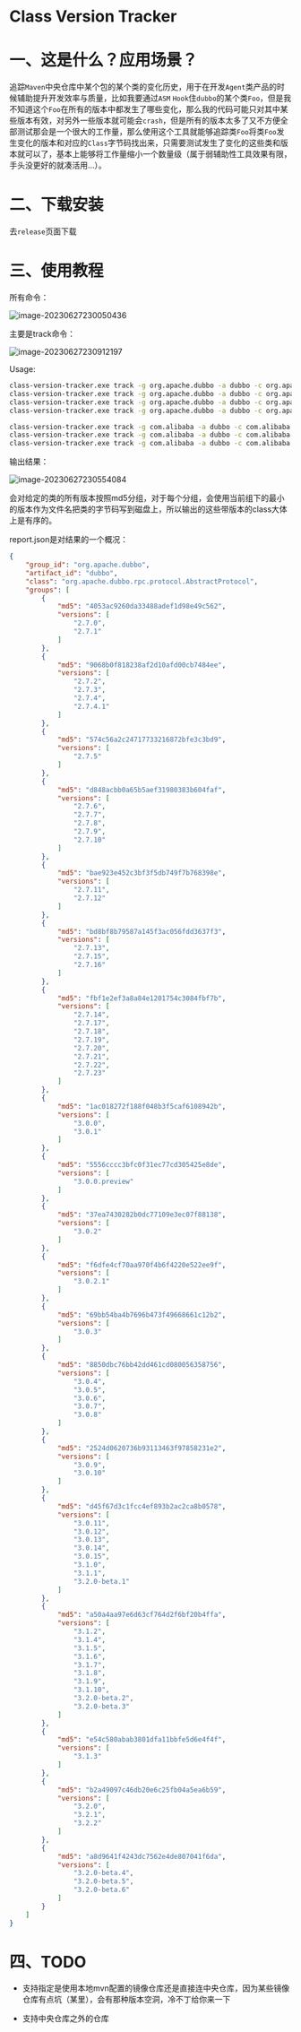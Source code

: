 # Class Version Tracker 

# 一、这是什么？应用场景？

追踪`Maven`中央仓库中某个包的某个类的变化历史，用于在开发`Agent`类产品的时候辅助提升开发效率与质量，比如我要通过`ASM` `Hook`住`dubbo`的某个类`Foo`，但是我不知道这个`Foo`在所有的版本中都发生了哪些变化，那么我的代码可能只对其中某些版本有效，对另外一些版本就可能会`crash`，但是所有的版本太多了又不方便全部测试那会是一个很大的工作量，那么使用这个工具就能够追踪类`Foo`将类`Foo`发生变化的版本和对应的`Class`字节码找出来，只需要测试发生了变化的这些类和版本就可以了，基本上能够将工作量缩小一个数量级（属于弱辅助性工具效果有限，手头没更好的就凑活用...）。

# 二、下载安装

去`release`页面下载

# 三、使用教程

所有命令：

![image-20230627230050436](README.assets/image-20230627230050436.png)

主要是track命令：

![image-20230627230912197](README.assets/image-20230627230912197.png)

Usage:

```bash
class-version-tracker.exe track -g org.apache.dubbo -a dubbo -c org.apache.dubbo.rpc.protocol.DelegateExporterMap -o output
class-version-tracker.exe track -g org.apache.dubbo -a dubbo -c org.apache.dubbo.rpc.protocol.AbstractProtocol -o output
class-version-tracker.exe track -g org.apache.dubbo -a dubbo -c org.apache.dubbo.rpc.protocol.dubbo.DubboProtocol -o output
class-version-tracker.exe track -g org.apache.dubbo -a dubbo -c org.apache.dubbo.common.extension.ExtensionLoader -o output

class-version-tracker.exe track -g com.alibaba -a dubbo -c com.alibaba.dubbo.rpc.protocol.AbstractProtocol -o output
class-version-tracker.exe track -g com.alibaba -a dubbo -c com.alibaba.dubbo.common.extension.ExtensionLoader -o output
class-version-tracker.exe track -g com.alibaba -a dubbo -c com.alibaba.dubbo.rpc.protocol.dubbo.DubboProtocol -o output
```

输出结果：

![image-20230627230554084](README.assets/image-20230627230554084.png)

会对给定的类的所有版本按照md5分组，对于每个分组，会使用当前组下的最小的版本作为文件名把类的字节码写到磁盘上，所以输出的这些带版本的class大体上是有序的。

report.json是对结果的一个概况：

```json
{
    "group_id": "org.apache.dubbo",
    "artifact_id": "dubbo",
    "class": "org.apache.dubbo.rpc.protocol.AbstractProtocol",
    "groups": [
        {
            "md5": "4053ac9260da33488adef1d98e49c562",
            "versions": [
                "2.7.0",
                "2.7.1"
            ]
        },
        {
            "md5": "9068b0f818238af2d10afd00cb7484ee",
            "versions": [
                "2.7.2",
                "2.7.3",
                "2.7.4",
                "2.7.4.1"
            ]
        },
        {
            "md5": "574c56a2c24717733216872bfe3c3bd9",
            "versions": [
                "2.7.5"
            ]
        },
        {
            "md5": "d848acbb0a65b5aef31980383b604faf",
            "versions": [
                "2.7.6",
                "2.7.7",
                "2.7.8",
                "2.7.9",
                "2.7.10"
            ]
        },
        {
            "md5": "bae923e452c3bf3f5db749f7b768398e",
            "versions": [
                "2.7.11",
                "2.7.12"
            ]
        },
        {
            "md5": "bd8bf8b79587a145f3ac056fdd3637f3",
            "versions": [
                "2.7.13",
                "2.7.15",
                "2.7.16"
            ]
        },
        {
            "md5": "fbf1e2ef3a8a84e1201754c3084fbf7b",
            "versions": [
                "2.7.14",
                "2.7.17",
                "2.7.18",
                "2.7.19",
                "2.7.20",
                "2.7.21",
                "2.7.22",
                "2.7.23"
            ]
        },
        {
            "md5": "1ac018272f188f048b3f5caf6108942b",
            "versions": [
                "3.0.0",
                "3.0.1"
            ]
        },
        {
            "md5": "5556cccc3bfc0f31ec77cd305425e8de",
            "versions": [
                "3.0.0.preview"
            ]
        },
        {
            "md5": "37ea7430282b0dc77109e3ec07f88138",
            "versions": [
                "3.0.2"
            ]
        },
        {
            "md5": "f6dfe4cf70aa970f4b6f4220e522ee9f",
            "versions": [
                "3.0.2.1"
            ]
        },
        {
            "md5": "69bb54ba4b7696b473f49668661c12b2",
            "versions": [
                "3.0.3"
            ]
        },
        {
            "md5": "8850dbc76bb42dd461cd080056358756",
            "versions": [
                "3.0.4",
                "3.0.5",
                "3.0.6",
                "3.0.7",
                "3.0.8"
            ]
        },
        {
            "md5": "2524d0620736b93113463f97858231e2",
            "versions": [
                "3.0.9",
                "3.0.10"
            ]
        },
        {
            "md5": "d45f67d3c1fcc4ef893b2ac2ca8b0578",
            "versions": [
                "3.0.11",
                "3.0.12",
                "3.0.13",
                "3.0.14",
                "3.0.15",
                "3.1.0",
                "3.1.1",
                "3.2.0-beta.1"
            ]
        },
        {
            "md5": "a50a4aa97e6d63cf764d2f6bf20b4ffa",
            "versions": [
                "3.1.2",
                "3.1.4",
                "3.1.5",
                "3.1.6",
                "3.1.7",
                "3.1.8",
                "3.1.9",
                "3.1.10",
                "3.2.0-beta.2",
                "3.2.0-beta.3"
            ]
        },
        {
            "md5": "e54c580abab3801dfa11bbfe5d6e4f4f",
            "versions": [
                "3.1.3"
            ]
        },
        {
            "md5": "b2a49097c46db20e6c25fb04a5ea6b59",
            "versions": [
                "3.2.0",
                "3.2.1",
                "3.2.2"
            ]
        },
        {
            "md5": "a8d9641f4243dc7562e4de807041f6da",
            "versions": [
                "3.2.0-beta.4",
                "3.2.0-beta.5",
                "3.2.0-beta.6"
            ]
        }
    ]
}
```

# 四、TODO

- 支持指定是使用本地mvn配置的镜像仓库还是直接连中央仓库，因为某些镜像仓库有点坑（某里），会有那种版本空洞，冷不丁给你来一下 

- 支持中央仓库之外的仓库 







